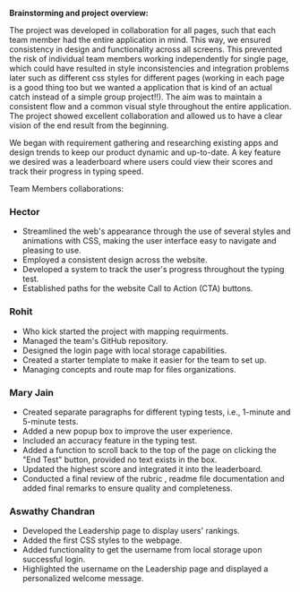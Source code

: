 **Brainstorming and project overview:**

The project was developed in collaboration for all pages, such that each team member had the entire application in mind. This way, we ensured consistency in design and functionality across all screens. This prevented the risk of individual team members working independently for single page, which could have resulted in style inconsistencies and integration problems later such as different css styles for different pages (working in each page is a good thing too but we wanted a application that is kind of an actual catch instead of a simple group project!!). The aim was to maintain a consistent flow and a common visual style throughout the entire application. The project showed excellent collaboration and allowed us to have a clear vision of the end result from the beginning.

We began with requirement gathering and researching existing apps and design trends to keep our product dynamic and up-to-date. A key feature we desired was a leaderboard where users could view their scores and track their progress in typing speed.

Team Members collaborations:
### **Hector**
- Streamlined the web's appearance through the use of several styles and animations with CSS, making the user interface easy to navigate and pleasing to use.
- Employed a consistent design across the website.
- Developed a system to track the user's progress throughout the typing test.
- Established paths for the website Call to Action (CTA) buttons.
### **Rohit**
- Who kick started the project with mapping requirments.
- Managed the team's GitHub repository.
- Designed the login page with local storage capabilities.
- Created a starter template to make it easier for the team to set up.
- Managing concepts and route map for files organizations. 
### **Mary Jain**
- Created separate paragraphs for different typing tests, i.e., 1-minute and 5-minute tests.
- Added a new popup box to improve the user experience.
- Included an accuracy feature in the typing test.
- Added a function to scroll back to the top of the page on clicking the "End Test" button, provided no text exists in the box.
- Updated the highest score and integrated it into the leaderboard.
- Conducted a final review of the rubric , readme file documentation and added final remarks to ensure quality and completeness.
### **Aswathy Chandran**
- Developed the Leadership page to display users' rankings.
- Added the first CSS styles to the webpage.
- Added functionality to get the username from local storage upon successful login.
- Highlighted the username on the Leadership page and displayed a personalized welcome message.

